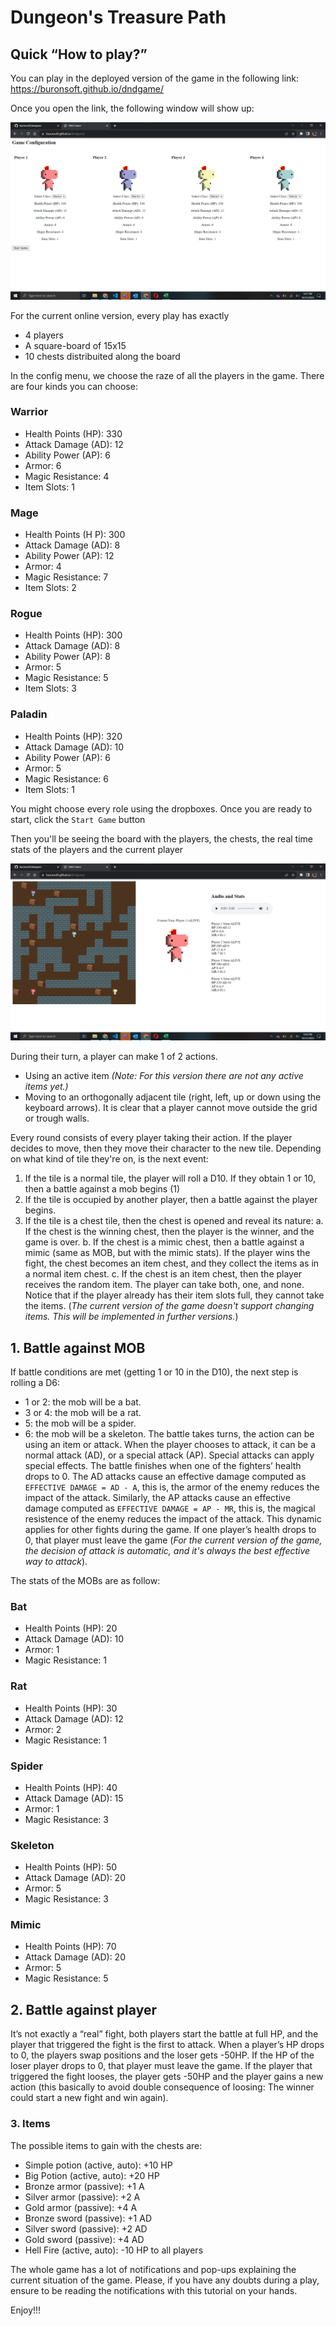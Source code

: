 # Dungeon's Treasure Path
## Quick “How to play?”
You can play in the deployed version of the game in the following link:
https://buronsoft.github.io/dndgame/

Once you open the link, the following window will show up:

![Config play view](./images/image01.png)

For the current online version, every play has exactly 
- 4 players
- A square-board of 15x15
- 10 chests distribuited along the board

In the config menu, we choose the raze of all the players in the game. There are four kinds you can choose:
### Warrior
- Health Points (HP): 330
- Attack Damage (AD): 12
- Ability Power (AP): 6
- Armor: 6
- Magic Resistance: 4
- Item Slots: 1
### Mage
- Health Points (H P): 300
- Attack Damage (AD): 8
- Ability Power (AP): 12
- Armor: 4
- Magic Resistance: 7
- Item Slots: 2
### Rogue
- Health Points (HP): 300
- Attack Damage (AD): 8
- Ability Power (AP): 8
- Armor: 5
- Magic Resistance: 5
- Item Slots: 3
### Paladin
- Health Points (HP): 320
- Attack Damage (AD): 10
- Ability Power (AP): 6
- Armor: 5
- Magic Resistance: 6
- Item Slots: 1

You might choose every role using the dropboxes. Once you are ready to start, click the ```Start Game``` button 

Then you'll be seeing the board with the players, the chests, the real time stats of the players and the current player

![Main game view](./images/image02.png)

During their turn, a player can make 1 of 2 actions.
- Using an active item *(Note: For this version there are not any active items yet.)*
- Moving to an orthogonally adjacent tile (right, left, up or down using the keyboard arrows). It is clear that a player cannot move outside the grid or trough walls.

Every round consists of every player taking their action.
If the player decides to move, then they move their character to the new tile. Depending on what
kind of tile they're on, is the next event:
1. If the tile is a normal tile, the player will roll a D10. If they obtain 1 or 10, then a battle against a mob begins (1)
2. If the tile is occupied by another player, then a battle against the player begins.
3. If the tile is a chest tile, then the chest is opened and reveal its nature:
  a. If the chest is the winning chest, then the player is the winner, and the game is over.
  b. If the chest is a mimic chest, then a battle against a mimic (same as MOB, but with the mimic stats). If the player wins the fight, the chest becomes an item chest, and they collect the items as in a normal item chest.
  c. If the chest is an item chest, then the player receives the random item. The player can take both, one, and none. Notice that if the player already has their item slots full, they cannot take the items. (*The current version of the game doesn't support changing items. This will be implemented in further versions.*)

## 1. Battle against MOB
If battle conditions are met (getting 1 or 10 in the D10), the next step is rolling a D6:
- 1 or 2: the mob will be a bat.
- 3 or 4: the mob will be a rat.
- 5: the mob will be a spider.
- 6: the mob will be a skeleton.
The battle takes turns, the action can be using an item or attack. When the player chooses to attack, it can be a normal attack (AD), or a special attack (AP). Special attacks can apply special effects. The battle finishes when one of the fighters’ health drops to 0. The AD attacks cause an effective damage computed as ```EFFECTIVE DAMAGE = AD - A```, this is, the armor of the enemy reduces the impact of the attack. Similarly, the AP attacks cause an effective damage computed as ```EFFECTIVE DAMAGE = AP - MR```, this is, the magical resistence of the enemy reduces the impact of the attack. This dynamic applies for other fights during the game. If one player’s health drops to 0, that player must leave the game (*For the current version of the game, the decision of attack is automatic, and it's always the best effective way to attack*).

The stats of the MOBs are as follow:
### Bat
- Health Points (HP): 20
- Attack Damage (AD): 10
- Armor: 1
- Magic Resistance: 1
### Rat
- Health Points (HP): 30
- Attack Damage (AD): 12
- Armor: 2
- Magic Resistance: 1
### Spider
- Health Points (HP): 40
- Attack Damage (AD): 15
- Armor: 1
- Magic Resistance: 3
### Skeleton
- Health Points (HP): 50
- Attack Damage (AD): 20
- Armor: 5
- Magic Resistance: 3
### Mimic
- Health Points (HP): 70
- Attack Damage (AD): 20
- Armor: 5
- Magic Resistance: 5

## 2. Battle against player
It’s not exactly a “real” fight, both players start the battle at full HP, and the player that triggered the fight is the first to attack. When a player’s HP drops to 0, the players swap positions and the loser gets -50HP. If the HP of the loser player drops to 0, that player must leave the game. If the player that triggered the fight looses, the player gets -50HP and the player gains a new action (this basically to avoid double consequence of loosing: The winner could start a new fight and win again). 

### 3. Items
The possible items to gain with the chests are:
- Simple potion (active, auto): +10 HP
- Big Potion (active, auto): +20 HP
- Bronze armor (passive): +1 A
- Silver armor (passive): +2 A
- Gold armor (passive): +4 A
- Bronze sword (passive): +1 AD
- Silver sword (passive): +2 AD
- Gold sword (passive): +4 AD
- Hell Fire (active, auto): -10 HP to all players

The whole game has a lot of notifications and pop-ups explaining the current situation of the game. Please, if you have any doubts during a play, ensure to be reading the notifications with this tutorial on your hands. 

Enjoy!!!

